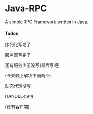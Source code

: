# Java-RPC
A simple RPC Framework written in Java.

#### Todos

序列化写完了

服务器写完了

还有服务注册没写(最后写吧)

(今天晚上解决下面两个)

动态代理没写

HANDLER没写 

(还有客户端)
